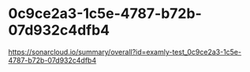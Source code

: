 # 0c9ce2a3-1c5e-4787-b72b-07d932c4dfb4
https://sonarcloud.io/summary/overall?id=examly-test_0c9ce2a3-1c5e-4787-b72b-07d932c4dfb4
